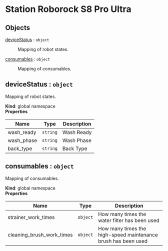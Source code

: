 # Station Roborock S8 Pro Ultra

## Objects

<dl>
<dt><a href="#deviceStatus">deviceStatus</a> : <code>object</code></dt>
<dd><p>Mapping of robot states.</p>
</dd>
<dt><a href="#consumables">consumables</a> : <code>object</code></dt>
<dd><p>Mapping of consumables.</p>
</dd>
</dl>

<a name="deviceStatus"></a>

## deviceStatus : <code>object</code>
Mapping of robot states.

**Kind**: global namespace  
**Properties**

| Name | Type | Description |
| --- | --- | --- |
| wash_ready | <code>string</code> | Wash Ready |
| wash_phase | <code>string</code> | Wash Phase |
| back_type | <code>string</code> | Back Type |

<a name="consumables"></a>

## consumables : <code>object</code>
Mapping of consumables.

**Kind**: global namespace  
**Properties**

| Name | Type | Description |
| --- | --- | --- |
| strainer_work_times | <code>object</code> | How many times the water filter has been used |
| cleaning_brush_work_times | <code>object</code> | How many times the high-speed maintenance brush has been used |

